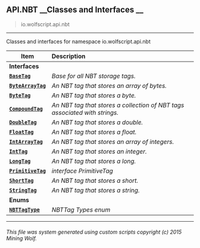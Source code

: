 ## API.NBT __Classes and Interfaces __

>io.wolfscript.api.nbt

---

Classes and interfaces for namespace io.wolfscript.api.nbt

Item | Description   
--- | :--- 
__Interfaces__|
__[`BaseTag`](BaseTag.md)__ | _Base for all NBT storage tags._ 
__[`ByteArrayTag`](ByteArrayTag.md)__ | _An NBT tag that stores an array of bytes._ 
__[`ByteTag`](ByteTag.md)__ | _An NBT tag that stores a byte._ 
__[`CompoundTag`](CompoundTag.md)__ | _An NBT tag that stores a collection of NBT tags associated with strings._ 
__[`DoubleTag`](DoubleTag.md)__ | _An NBT tag that stores a double._ 
__[`FloatTag`](FloatTag.md)__ | _An NBT tag that stores a float._ 
__[`IntArrayTag`](IntArrayTag.md)__ | _An NBT tag that stores an array of integers._ 
__[`IntTag`](IntTag.md)__ | _An NBT tag that stores an integer._ 
__[`LongTag`](LongTag.md)__ | _An NBT tag that stores a long._ 
__[`PrimitiveTag`](PrimitiveTag.md)__ | _interface PrimitiveTag_ 
__[`ShortTag`](ShortTag.md)__ | _An NBT tag that stores a short._ 
__[`StringTag`](StringTag.md)__ | _An NBT tag that stores a string._ 
__Enums__|
__[`NBTTagType`](NBTTagType.md)__ | _NBTTag Types enum_ 



---



###### This file was system generated using custom scripts copyright (c) 2015 Mining Wolf.
	

